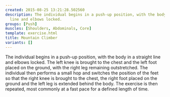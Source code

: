 ```yaml
---
created: 2015-08-25 13:21:28.502560
description: The individual begins in a push-up position, with the body in a straight
  line and elbows locked.
groups: [Push]
muscles: [Shoulders, Abdominals, Core]
template: exercise.html
title: Mountain Climber
variants: []
---
```

The individual begins in a push-up position, with the body in a straight line and elbows locked. The left knee is brought to the chest and the left foot placed on the ground, with the right leg remaining outstretched. The individual then performs a small hop and switches the position of the feet so that the right knee is brought to the chest, the right foot placed on the ground and the left leg is extended behind the body. The exercise is then repeated, most commonly at a fast pace for a defined length of time.